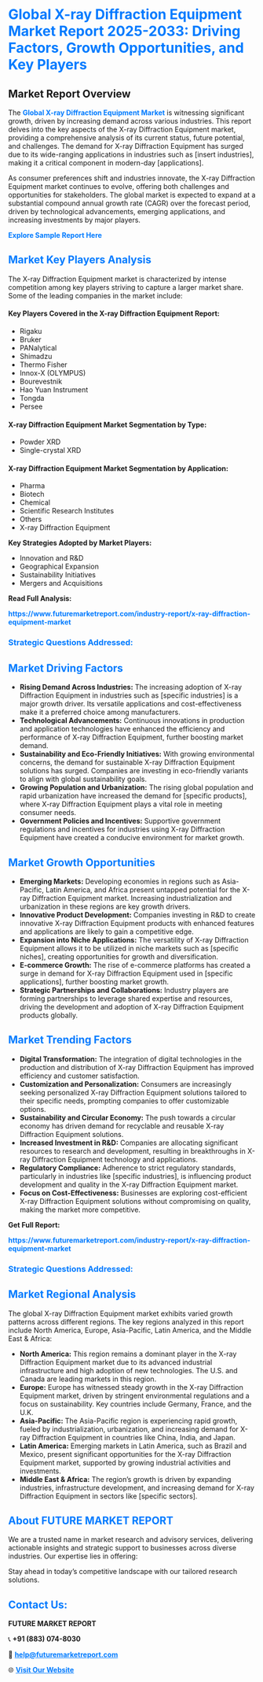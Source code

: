 <h1 style="color: #007BFF;">Global X-ray Diffraction Equipment Market Report 2025-2033: Driving Factors, Growth Opportunities, and Key Players</h1>

<section id="overview">
<h2>Market Report Overview</h2>
<p>The <a href="https://www.futuremarketreport.com/industry-report/x-ray-diffraction-equipment-market" style="color: #007BFF; text-decoration: none;"><strong>Global X-ray Diffraction Equipment Market</strong></a> is witnessing significant growth, driven by increasing demand across various industries. This report delves into the key aspects of the X-ray Diffraction Equipment market, providing a comprehensive analysis of its current status, future potential, and challenges. The demand for X-ray Diffraction Equipment has surged due to its wide-ranging applications in industries such as [insert industries], making it a critical component in modern-day [applications].</p>
<p>As consumer preferences shift and industries innovate, the X-ray Diffraction Equipment market continues to evolve, offering both challenges and opportunities for stakeholders. The global market is expected to expand at a substantial compound annual growth rate (CAGR) over the forecast period, driven by technological advancements, emerging applications, and increasing investments by major players.</p>
</section>

<section id="overview">
<p><a href="https://www.futuremarketreport.com/request-sample/reportId=123671" style="color: #007BFF; text-decoration: none;"><strong>Explore Sample Report Here</strong></a></p>
</section>

<section id="key-players">
<h2 style="color: #007BFF;">Market Key Players Analysis</h2>
<p>The X-ray Diffraction Equipment market is characterized by intense competition among key players striving to capture a larger market share. Some of the leading companies in the market include:</p>
<h4>Key Players Covered in the X-ray Diffraction Equipment Report:</h4>
<ul><li>Rigaku</li><li>Bruker</li><li>PANalytical</li><li>Shimadzu</li><li>Thermo Fisher</li><li>Innox-X (OLYMPUS)</li><li>Bourevestnik</li><li>Hao Yuan Instrument</li><li>Tongda</li><li>Persee</li></ul>
<h4>X-ray Diffraction Equipment Market Segmentation by Type:</h4>
<ul><li>Powder XRD</li><li>Single-crystal XRD</li></ul>

<h4>X-ray Diffraction Equipment Market Segmentation by Application:</h4>
<ul><li>Pharma</li><li>Biotech</li><li>Chemical</li><li>Scientific Research Institutes</li><li>Others</li><li>X-ray Diffraction Equipment</li></ul>
<p><strong>Key Strategies Adopted by Market Players:</strong></p>
<ul>
<li>Innovation and R&D</li>
<li>Geographical Expansion</li>
<li>Sustainability Initiatives</li>
<li>Mergers and Acquisitions</li>
</ul>
</section>

<section>
<p><strong>Read Full Analysis: </strong></p><a href="https://www.futuremarketreport.com/industry-report/x-ray-diffraction-equipment-market" style="color: #007BFF; text-decoration: none;"><strong>https://www.futuremarketreport.com/industry-report/x-ray-diffraction-equipment-market</strong></a>
<h3 style="color: #007BFF;">Strategic Questions Addressed:</h3>
</section>

<section id="driving-factors">
<h2 style="color: #007BFF;">Market Driving Factors</h2>
<ul>
<li><strong>Rising Demand Across Industries:</strong> The increasing adoption of X-ray Diffraction Equipment in industries such as [specific industries] is a major growth driver. Its versatile applications and cost-effectiveness make it a preferred choice among manufacturers.</li>
<li><strong>Technological Advancements:</strong> Continuous innovations in production and application technologies have enhanced the efficiency and performance of X-ray Diffraction Equipment, further boosting market demand.</li>
<li><strong>Sustainability and Eco-Friendly Initiatives:</strong> With growing environmental concerns, the demand for sustainable X-ray Diffraction Equipment solutions has surged. Companies are investing in eco-friendly variants to align with global sustainability goals.</li>
<li><strong>Growing Population and Urbanization:</strong> The rising global population and rapid urbanization have increased the demand for [specific products], where X-ray Diffraction Equipment plays a vital role in meeting consumer needs.</li>
<li><strong>Government Policies and Incentives:</strong> Supportive government regulations and incentives for industries using X-ray Diffraction Equipment have created a conducive environment for market growth.</li>
</ul>
</section>

<section id="growth-opportunities">
<h2 style="color: #007BFF;">Market Growth Opportunities</h2>
<ul>
<li><strong>Emerging Markets:</strong> Developing economies in regions such as Asia-Pacific, Latin America, and Africa present untapped potential for the X-ray Diffraction Equipment market. Increasing industrialization and urbanization in these regions are key growth drivers.</li>
<li><strong>Innovative Product Development:</strong> Companies investing in R&D to create innovative X-ray Diffraction Equipment products with enhanced features and applications are likely to gain a competitive edge.</li>
<li><strong>Expansion into Niche Applications:</strong> The versatility of X-ray Diffraction Equipment allows it to be utilized in niche markets such as [specific niches], creating opportunities for growth and diversification.</li>
<li><strong>E-commerce Growth:</strong> The rise of e-commerce platforms has created a surge in demand for X-ray Diffraction Equipment used in [specific applications], further boosting market growth.</li>
<li><strong>Strategic Partnerships and Collaborations:</strong> Industry players are forming partnerships to leverage shared expertise and resources, driving the development and adoption of X-ray Diffraction Equipment products globally.</li>
</ul>
</section>

<section id="trending-factors">
<h2 style="color: #007BFF;">Market Trending Factors</h2>
<ul>
<li><strong>Digital Transformation:</strong> The integration of digital technologies in the production and distribution of X-ray Diffraction Equipment has improved efficiency and customer satisfaction.</li>
<li><strong>Customization and Personalization:</strong> Consumers are increasingly seeking personalized X-ray Diffraction Equipment solutions tailored to their specific needs, prompting companies to offer customizable options.</li>
<li><strong>Sustainability and Circular Economy:</strong> The push towards a circular economy has driven demand for recyclable and reusable X-ray Diffraction Equipment solutions.</li>
<li><strong>Increased Investment in R&D:</strong> Companies are allocating significant resources to research and development, resulting in breakthroughs in X-ray Diffraction Equipment technology and applications.</li>
<li><strong>Regulatory Compliance:</strong> Adherence to strict regulatory standards, particularly in industries like [specific industries], is influencing product development and quality in the X-ray Diffraction Equipment market.</li>
<li><strong>Focus on Cost-Effectiveness:</strong> Businesses are exploring cost-efficient X-ray Diffraction Equipment solutions without compromising on quality, making the market more competitive.</li>
</ul>
</section>

<section>
<p><strong>Get Full Report: </strong></p><a href="https://www.futuremarketreport.com/industry-report/x-ray-diffraction-equipment-market" style="color: #007BFF; text-decoration: none;"><strong>https://www.futuremarketreport.com/industry-report/x-ray-diffraction-equipment-market</strong></a>
<h3 style="color: #007BFF;">Strategic Questions Addressed:</h3>
</section>


<section id="regional-analysis">
<h2 style="color: #007BFF;">Market Regional Analysis</h2>
<p>The global X-ray Diffraction Equipment market exhibits varied growth patterns across different regions. The key regions analyzed in this report include North America, Europe, Asia-Pacific, Latin America, and the Middle East & Africa:</p>
<ul>
<li><strong>North America:</strong> This region remains a dominant player in the X-ray Diffraction Equipment market due to its advanced industrial infrastructure and high adoption of new technologies. The U.S. and Canada are leading markets in this region.</li>
<li><strong>Europe:</strong> Europe has witnessed steady growth in the X-ray Diffraction Equipment market, driven by stringent environmental regulations and a focus on sustainability. Key countries include Germany, France, and the U.K.</li>
<li><strong>Asia-Pacific:</strong> The Asia-Pacific region is experiencing rapid growth, fueled by industrialization, urbanization, and increasing demand for X-ray Diffraction Equipment in countries like China, India, and Japan.</li>
<li><strong>Latin America:</strong> Emerging markets in Latin America, such as Brazil and Mexico, present significant opportunities for the X-ray Diffraction Equipment market, supported by growing industrial activities and investments.</li>
<li><strong>Middle East & Africa:</strong> The region’s growth is driven by expanding industries, infrastructure development, and increasing demand for X-ray Diffraction Equipment in sectors like [specific sectors].</li>
</ul>
</section>

<footer>
<h2 style="color: #007BFF;">About FUTURE MARKET REPORT</h2>
<p>We are a trusted name in market research and advisory services, delivering actionable insights and strategic support to businesses across diverse industries. Our expertise lies in offering:</p>

<p>Stay ahead in today’s competitive landscape with our tailored research solutions.</p>

<h2 style="color: #007BFF;">Contact Us:</h2>
<p><strong>FUTURE MARKET REPORT</strong></p>
<p>📞 <strong>+91 (883) 074-8030</strong></p>
<p>📧 <strong><a href="mailto:help@futuremarketreport.com" style="color: #007BFF;">help@futuremarketreport.com</a></strong></p>
<p>🌐 <strong><a href="https://www.futuremarketreport.com/" style="color: #007BFF;">Visit Our Website</a></strong></p>
</footer>